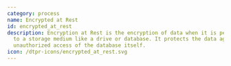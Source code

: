 ```yaml
---
category: process
name: Encrypted at Rest
id: encrypted_at_rest
description: Encryption at Rest is the encryption of data when it is persisted
  to a storage medium like a drive or database. It protects the data against
  unauthorized access of the database itself.
icon: /dtpr-icons/encrypted_at_rest.svg
---
```

